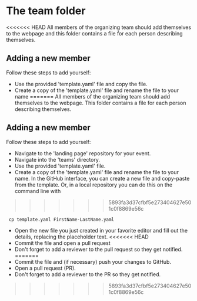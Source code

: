 # The team folder

<<<<<<< HEAD
All members of the organizing team should add themselves to the webpage and
this folder contains a file for each person describing themselves.

## Adding a new member
Follow these steps to add yourself:
* Use the provided 'template.yaml' file and copy the file.
* Create a copy of the 'template.yaml' file and rename the file to your name
=======
All members of the organizing team should add themselves to the webpage.
This folder contains a file for each person describing themselves.

## Adding a new member
Follow these steps to add yourself:
* Navigate to the 'landing page' repository for your event.
* Navigate into the 'teams' directory.
* Use the provided 'template.yaml' file.
* Create a copy of the 'template.yaml' file and rename the file to your name.
In the GitHub interface, you can create a new file and copy-paste from the template.
Or, in a local repository you can do this on the command line with
>>>>>>> 5893fa3d37cfbf5e273404627e501c0f8869e56c
   ```
    cp template.yaml FirstName-LastName.yaml
   ```
* Open the new file you just created in your favorite editor and fill out the
  details, replacing the placeholder text.
<<<<<<< HEAD
* Commit the file and open a pull request
* Don't forget to add a reviewer to the pull request so they get notified.
=======
* Commit the file and (if necessary) push your changes to GitHub.
* Open a pull request (PR).
* Don't forget to add a reviewer to the PR so they get notified.
>>>>>>> 5893fa3d37cfbf5e273404627e501c0f8869e56c
